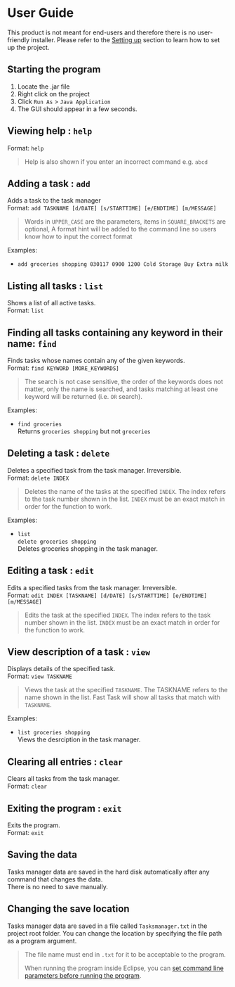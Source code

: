 # User Guide

This product is not meant for end-users and therefore there is no user-friendly installer. 
Please refer to the [Setting up](DeveloperGuide.md#setting-up) section to learn how to set up the project.

## Starting the program

1. Locate the .jar file
2. Right click on the project
3. Click `Run As` > `Java Application`
4. The GUI should appear in a few seconds.

## Viewing help : `help`
Format: `help`

> Help is also shown if you enter an incorrect command e.g. `abcd`
 
## Adding a task : `add`
Adds a task to the task manager<br>
Format: `add TASKNAME [d/DATE] [s/STARTTIME] [e/ENDTIME] [m/MESSAGE]` 
 
> Words in `UPPER_CASE` are the parameters, items in `SQUARE_BRACKETS` are optional, 
> A format hint will be added to the command line so users know how to input the correct format

Examples: 
* `add groceries shopping 030117 0900 1200 Cold Storage Buy Extra milk`

## Listing all tasks : `list`
Shows a list of all active tasks.<br>
Format: `list`

## Finding all tasks containing any keyword in their name: `find`
Finds tasks whose names contain any of the given keywords.<br>
Format: `find KEYWORD [MORE_KEYWORDS]`

> The search is not case sensitive, the order of the keywords does not matter, only the name is searched, 
and tasks matching at least one keyword will be returned (i.e. `OR` search).

Examples: 
* `find groceries`<br>
  Returns `groceries shopping` but not `groceries`

## Deleting a task : `delete`
Deletes a specified task from the task manager. Irreversible.<br>
Format: `delete INDEX`

> Deletes the name of the tasks at the specified `INDEX`. 
  The index refers to the task number shown in the list. 
  `INDEX` must be an exact match in order for the function to work.

Examples: 
* `list`<br>
  `delete groceries shopping`<br>
  Deletes groceries shopping in the task manager.
  
## Editing a task : `edit`
Edits a specified tasks from the task manager. Irreversible.<br>
Format: `edit INDEX [TASKNAME] [d/DATE] [s/STARTTIME] [e/ENDTIME] [m/MESSAGE]`

> Edits the task at the specified `INDEX`. The index refers to the 
task number shown in the list. `INDEX` must be an exact match in order 
for the function to work.
  
## View description of a task : `view`
Displays details of the specified task.<br>
Format: `view TASKNAME`

> Views the task at the specified `TASKNAME`. 
  The TASKNAME refers to the name shown in the list.
  Fast Task will show all tasks that match with `TASKNAME`.

Examples: 
* `list groceries shopping`<br>
  Views the desrciption in the task manager.

## Clearing all entries : `clear`
Clears all tasks from the task manager.<br>
Format: `clear`  

## Exiting the program : `exit`
Exits the program.<br>
Format: `exit`  

## Saving the data 
Tasks manager data are saved in the hard disk automatically after any command that changes the data.<br>
There is no need to save manually.

## Changing the save location
Tasks manager data are saved in a file called `Tasksmanager.txt` in the project root folder.
You can change the location by specifying the file path as a program argument.<br>

> The file name must end in `.txt` for it to be acceptable to the program.
>
> When running the program inside Eclipse, you can 
  [set command line parameters before running the program](http://stackoverflow.com/questions/7574543/how-to-pass-console-arguments-to-application-in-eclipse).
